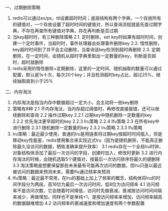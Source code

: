 一、过期删除策略
1. redis可以通过ex/px，ttl设置超时时间；底层结构有两个字典，一个存放所有的键值对，一个存放设置了超时时间的键值对，所以查询流程就是先查过期字典，不存在再查所有键值对字典，存在再判断是否过期
2. 当key超时时，有三种删除策略
2.1. 定时删除，set key时如果有超时时间，创建一个定时事件，当超时时，事件处理器会处理事件删除key
2.2. 惰性删除，key超时时间到了并不会主动删除，当查询该key检测到超时再删除
2.3. 定期删除，在一定时间，会随机从超时字典里取出一定数量的key，判断是否超时，超时就删除
3. redis采用的惰性删除+定期删除，这里的一定时间、随机抽取的数量可以通过配置，默认是1s十次，每次20个key；并且检测超时key占比，超过25%，继续抽取直到小于25%

二、内存淘汰
1. 内存淘汰是指当内存中数据超过一定大小，会主动将一些key删除
2. 策略有8种
2.1 不内存淘汰，当内存超过阈值时，再修改直接报错，还可以继续删除和查询
2.2 操作过期key
2.2.1 过期key中随机删除一定数量的key
2.2.2 优先淘汰更早超时的key
2.2.3 lru策略
2.2.4 lfu策略
2.3 在所有key中进行删除
2.3.1 随机删除一定数量的key
2.3.2 lru策略
2.3.3 lfu策略
3. lru策略：最近最少使用，普通的lru是用链表将过期key按超时时间插入，但是移动key性能差，redis使用集合来实现近式lru（因为是随机删除，不能真正删除最久没访问的数据，牺牲准确率提升效率）
3.1 redis存在一个全局lru时钟，对象结构体添加了最后一次访问的字段，创建时加入，修改时更新
3.2 进行内存淘汰的时候，会随机选取5个键值对，按最后一次访问排序将最久的键删除
3.3 淘汰策略是想要保留那些未来最有可能再次访问的数据，但lru只是以最近被访问的数据来预测未来，需要lfu通过频率来预测
4. lfu策略：最近最不常用，在lru的基础上加上了频率的概念，结构体将lru的时间字段分为两段，高16位为最后一次访问时间，低8位为访问频率
4.1 访问频率不是访问次数，它会随着时间降低，访问时先做衰减，衰减按访问时间间隔来减少，再做增加，同样也不是单纯+1，是按访问频率来增加，访问频率越高的数据越难增加
4.2 访问频率的衰减速度和增加速度有两个参数配置




